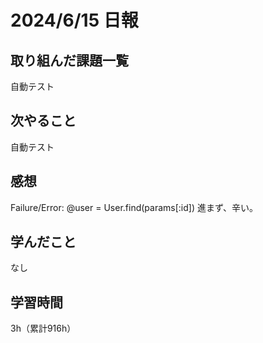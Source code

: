 # 2024/6/15 日報
## 取り組んだ課題一覧
自動テスト

## 次やること
自動テスト

## 感想
Failure/Error: @user = User.find(params[:id])
進まず、辛い。

## 学んだこと
なし

## 学習時間
3h（累計916h）
